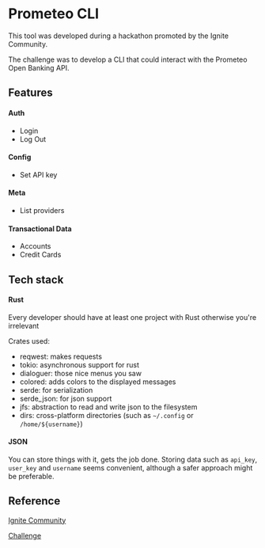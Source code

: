 # Prometeo CLI

This tool was developed during a hackathon promoted by the Ignite Community.

The challenge was to develop a CLI that could interact with the Prometeo Open Banking API.

## Features

#### Auth

- Login
- Log Out

#### Config

- Set API key

#### Meta

- List providers

#### Transactional Data

- Accounts
- Credit Cards

## Tech stack

#### Rust

Every developer should have at least one project with Rust otherwise you're irrelevant

Crates used:

- reqwest: makes requests
- tokio: asynchronous support for rust
- dialoguer: those nice menus you saw
- colored: adds colors to the displayed messages
- serde: for serialization
- serde_json: for json support
- jfs: abstraction to read and write json to the filesystem
- dirs: cross-platform directories (such as `~/.config` or `/home/${username}`) 

#### JSON

You can store things with it, gets the job done. Storing data such as  `api_key`, `user_key` and `username` seems convenient, although a safer approach might be preferable.

## Reference

[Ignite Community](https://joinignitecommunity.com/)

[Challenge](https://joinignitecommunity.com/desafio-cli/)